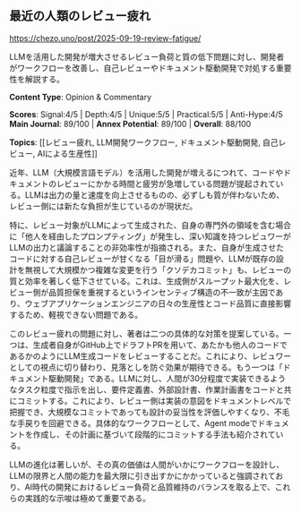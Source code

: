 ## 最近の人類のレビュー疲れ

https://chezo.uno/post/2025-09-19-review-fatigue/

LLMを活用した開発が増大させるレビュー負荷と質の低下問題に対し、開発者がワークフローを改善し、自己レビューやドキュメント駆動開発で対処する重要性を解説する。

**Content Type**: Opinion & Commentary

**Scores**: Signal:4/5 | Depth:4/5 | Unique:5/5 | Practical:5/5 | Anti-Hype:4/5
**Main Journal**: 89/100 | **Annex Potential**: 89/100 | **Overall**: 88/100

**Topics**: [[レビュー疲れ, LLM開発ワークフロー, ドキュメント駆動開発, 自己レビュー, AIによる生産性]]

近年、LLM（大規模言語モデル）を活用した開発が増えるにつれて、コードやドキュメントのレビューにかかる時間と疲労が急増している問題が提起されている。LLMは出力の量と速度を向上させるものの、必ずしも質が伴わないため、レビュー側には新たな負担が生じているのが現状だ。

特に、レビュー対象がLLMによって生成された、自身の専門外の領域を含む場合に「他人を経由したプロンプティング」が発生し、深い知識を持つレビュワーがLLMの出力と議論することの非効率性が指摘される。また、自身が生成させたコードに対する自己レビューが甘くなる「目が滑る」問題や、LLMが既存の設計を無視して大規模かつ複雑な変更を行う「クソデカコミット」も、レビューの質と効率を著しく低下させている。これは、生成側がスループット最大化を、レビュー側が品質担保を重視するというインセンティブ構造の不一致が主因であり、ウェブアプリケーションエンジニアの日々の生産性とコード品質に直接影響するため、軽視できない問題である。

このレビュー疲れの問題に対し、著者は二つの具体的な対策を提案している。一つは、生成者自身がGitHub上でドラフトPRを用いて、あたかも他人のコードであるかのようにLLM生成コードをレビューすることだ。これにより、レビュワーとしての視点に切り替わり、見落としを防ぐ効果が期待できる。もう一つは「ドキュメント駆動開発」である。LLMに対し、人間が30分程度で実装できるようなタスク粒度で指示を出し、要件定義書、外部設計書、作業計画書をコードと共にコミットする。これにより、レビュー側は実装の意図をドキュメントレベルで把握でき、大規模なコミットであっても設計の妥当性を評価しやすくなり、不毛な手戻りを回避できる。具体的なワークフローとして、Agent modeでドキュメントを作成し、その計画に基づいて段階的にコミットする手法も紹介されている。

LLMの進化は著しいが、その真の価値は人間がいかにワークフローを設計し、LLMの限界と人間の能力を最大限に引き出すかにかかっていると強調されており、AI時代の開発におけるレビュー負荷と品質維持のバランスを取る上で、これらの実践的な示唆は極めて重要である。